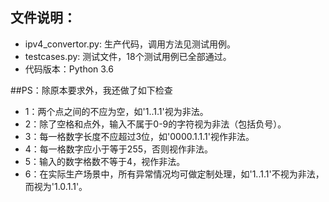 ## 文件说明：
- ipv4_convertor.py: 生产代码，调用方法见测试用例。
- testcases.py: 测试文件，18个测试用例已全部通过。
- 代码版本：Python 3.6 

##PS：除原本要求外，我还做了如下检查
- 1：两个点之间的不应为空，如'1..1.1'视为非法。
- 2：除了空格和点外，输入不属于0-9的字符视为非法（包括负号）。
- 3：每一格数字长度不应超过3位，如'0000.1.1.1'视作非法。
- 4：每一格数字应小于等于255，否则视作非法。
- 5：输入的数字格数不等于4，视作非法。
- 6：在实际生产场景中，所有异常情况均可做定制处理，如'1..1.1'不视为非法，而视为'1.0.1.1'。